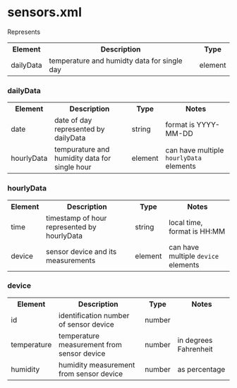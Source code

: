 # sensors.xml

Represents 

<table>
  <tr>
    <th><b>Element</b></th>
    <th><b>Description</b></th>
    <th><b>Type</b></th>
  </tr>
  <tr>
    <td>dailyData</td>
    <td>temperature and humidty data for single day</td>
    <td>element</td>
  </tr>
</table>


### dailyData
<table>
  <tr>
    <th><b>Element</b></th>
    <th><b>Description</b></th>
    <th><b>Type</b></th>
    <th><b>Notes</b></th>
  </tr>
  <tr>
    <td>date</td>
    <td>date of day represented by dailyData</td>
    <td>string</td>
    <td>format is YYYY-MM-DD</td>
  </tr>
    <tr>
    <td>hourlyData</td>
    <td>tempurature and humidity data for single hour</td>
    <td>element</td>
    <td>can have multiple <code>hourlyData</code> elements</td>
  </tr>
</table>


### hourlyData
<table>
  <tr>
    <th><b>Element</b></th>
    <th><b>Description</b></th>
    <th><b>Type</b></th>
    <th><b>Notes</b></th>
  </tr>
  <tr>
    <td>time</td>
    <td>timestamp of hour represented by hourlyData</td>
    <td>string</td>
    <td>local time, format is HH:MM</td>
  </tr>
    <tr>
    <td>device</td>
    <td>sensor device and its measurements</td>
    <td>element</td>
    <td>can have multiple <code>device</code> elements</td>
  </tr>
</table>

### device
<table>
  <tr>
    <th><b>Element</b></th>
    <th><b>Description</b></th>
    <th><b>Type</b></th>
    <th><b>Notes</b></th>
  </tr>
  <tr>
    <td>id</td>
    <td>identification number of sensor device</td>
    <td>number</td>
    <td></td>
  </tr>
    <tr>
    <td>temperature</td>
    <td>temperature measurement from sensor device</td>
    <td>number</td>
    <td>in degrees Fahrenheit</td>
  </tr>
  </tr>
    <tr>
    <td>humidity</td>
    <td>humidity measurement from sensor device</td>
    <td>number</td>
    <td>as percentage</td>
  </tr>
</table>
